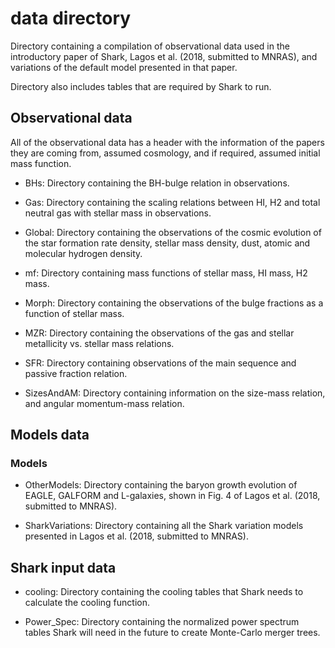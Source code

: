 # data directory

Directory containing a compilation of observational data used in the introductory 
paper of Shark, Lagos et al. (2018, submitted to MNRAS), and variations of the 
default model presented in that paper.

Directory also includes tables that are required by Shark to run. 

## Observational data

All of the observational data has a header with the information of the papers they are coming from, assumed cosmology, and 
if required, assumed initial mass function.

* BHs: Directory containing the BH-bulge relation in observations.

* Gas: Directory containing the scaling relations between HI, H2 and total neutral gas with stellar mass in observations.

* Global: Directory containing the observations of the cosmic evolution of the star formation rate density, stellar mass density, dust, atomic and molecular hydrogen density.

* mf: Directory containing mass functions of stellar mass, HI mass, H2 mass. 

* Morph: Directory containing the observations of the bulge fractions as a function of stellar mass.

* MZR: Directory containing the observations of the gas and stellar metallicity vs. stellar mass relations.

* SFR: Directory containing observations of the main sequence and passive fraction relation.

* SizesAndAM: Directory containing information on the size-mass relation, and angular momentum-mass relation.


## Models data

### Models

* OtherModels: Directory containing the baryon growth evolution of EAGLE, GALFORM and L-galaxies, shown in Fig. 4 of Lagos et al. (2018, submitted to MNRAS).

* SharkVariations: Directory containing all the Shark variation models presented in Lagos et al. (2018, submitted to MNRAS). 

## Shark input data

* cooling: Directory containing the cooling tables that Shark needs to calculate the cooling function.

* Power_Spec: Directory containing the normalized power spectrum tables Shark will need in the future to create Monte-Carlo merger trees.
